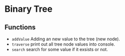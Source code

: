 # Binary Tree

## Functions

* `addValue` Adding an new value to the tree (new node).
* `traverse` print out all tree node values into console.
* `search` search for some value if it exsists or not.
